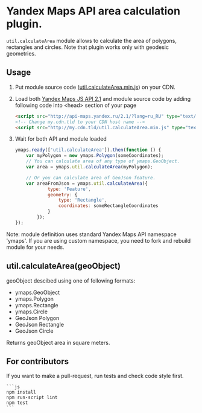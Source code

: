# Yandex Maps API area calculation plugin.

`util.calculateArea` module allows to calculate the area of polygons, rectangles and circles.
Note that plugin works only with geodesic geometries.

## Usage

1. Put module source code ([util.calculateArea.min.js](https://github.com/yandex/mapsapi-area/blob/master/build/util.calculateArea.min.js)) on your CDN.

2. Load both [Yandex Maps JS API 2.1](http://api.yandex.com/maps/doc/jsapi/) and module source code by adding following code into &lt;head&gt; section of your page
    ```html
    <script src="http://api-maps.yandex.ru/2.1/?lang=ru_RU" type="text/javascript"></script>
    <!-- Change my.cdn.tld to your CDN host name -->
    <script src="http://my.cdn.tld/util.calculateArea.min.js" type="text/javascript"></script>
    ```

3. Wait for both API and module loaded
    ```js
    ymaps.ready(['util.calculateArea']).then(function () {
        var myPolygon = new ymaps.Polygon(someCoordinates);
        // You can calculate area of any type of ymaps.GeoObject.
        var area = ymaps.util.calculateArea(myPolygon);

        // Or you can calculate area of GeoJson feature.
        var areaFromJson = ymaps.util.calculateArea({
                type: 'Feature',
                geometry: {
                    type: 'Rectangle',
                    coordinates: someRectangleCoordinates
                }
            });
    });
    ```
    
Note: module definition uses standard Yandex Maps API namespace 'ymaps'.
If you are using custom namespace, you need to fork and rebuild module for your needs.

## util.calculateArea(geoObject)
geoObject descibed using one of following formats:
<ul>
    <li>ymaps.GeoObject</li>
    <li>ymaps.Polygon</li>
    <li>ymaps.Rectangle</li>
    <li>ymaps.Circle</li>
    <li>GeoJson Polygon</li>
    <li>GeoJson Rectangle</li>
    <li>GeoJson Circle</li>
</ul>

Returns geoObject area in square meters.

## For contributors

If you want to make a pull-request, run tests and check code style first.

    ```js
    npm install
    npm run-script lint
    npm test
    ```
